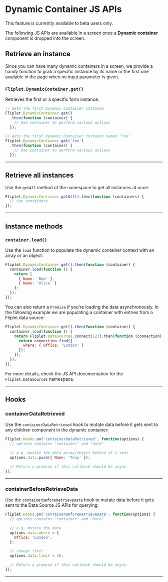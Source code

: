 # Dynamic Container JS APIs

<p class="warning">This feature is currently available to beta users only.</p>

The following JS APIs are available in a screen once a **Dynamic container** component is dropped into the screen.

## Retrieve an instance

Since you can have many dynamic containers in a screen, we provide a handy function to grab a specific instance by its name or the first one available in the page when no input parameter is given.

### `Fliplet.DynamicContainer.get()`

Retrieves the first or a specific form instance.

```js
// Gets the first Dynamic Container instance
Fliplet.DynamicContainer.get()
  .then(function (container) {
    // Use container to perform various actions
  });

// Gets the first Dynamic Container instance named 'foo'
Fliplet.DynamicContainer.get('foo')
  .then(function (container) {
    // Use container to perform various actions
  });
```

---

## Retrieve all instances

Use the `getAll` method of the namespace to get all instances at once:

```js
Fliplet.DynamicContainer.getAll().then(function (containers) {
  // Use containers
});
```

---

## Instance methods

### `container.load()`

Use the `load` function to populate the dynamic container context with an array or an object:

```js
Fliplet.DynamicContainer.get().then(function (container) {
  container.load(function () {
    return [
      { Name: 'Bob' },
      { Name: 'Alice' }
    ];
  });
});
```

You can also return a `Promise` if you're loading the data asynchronously. In the following example we are populating a container with entries from a Fliplet data source:

```js
Fliplet.DynamicContainer.get().then(function (container) {
  container.load(function () {
    return Fliplet.DataSources.connect(123).then(function (connection) {
      return connection.find({
        where: { Office: 'London' }
      });
    });
  });
});
```

For more details, check the JS API documentation for the `Fliplet.DataSources` namespace.

---

## Hooks

### containerDataRetrieved

Use the `containerDataRetrieved` hook to mutate data before it gets sent to any children component in the dynamic container:

```js
Fliplet.Hooks.on('containerDataRetrieved', function(options) {
  // options contains "container" and "data"

  // e.g. mutate the data array/object before it's sent
  options.data.push({ Name: 'Tony' });

  // Return a promise if this callback should be async.
});
```

---

### containerBeforeRetrieveData

Use the `containerBeforeRetrieveData` hook to mutate data before it gets sent to the Data Source JS APIs for querying:

```js
Fliplet.Hooks.on('containerBeforeRetrieveData', function(options) {
  // options contains "container" and "data"

  // e.g. mutate the data
  options.data.where = {
    Office: 'London';
  };

  // change limit
  options.data.limit = 10;

  // Return a promise if this callback should be async.
});
```

---